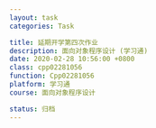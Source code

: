 ```yaml
---
layout: task
categories: Task

title: 延期开学第四次作业
description: 面向对象程序设计 (学习通)
date: 2020-02-28 10:56:00 +0800
class: cpp02281056
function: Cpp02281056
platform: 学习通
course: 面向对象程序设计

status: 归档
---
```


